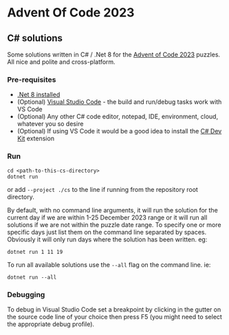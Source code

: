 # Advent Of Code 2023

## C# solutions

Some solutions written in C# / .Net 8 for the [Advent of Code 2023](https://adventofcode.com/2023) puzzles. All nice and polite and cross-platform.

### Pre-requisites

* [.Net 8 installed](https://dotnet.microsoft.com/download/dotnet)
* (Optional) [Visual Studio Code](https://code.visualstudio.com/) - the build and run/debug tasks work with VS Code
* (Optional) Any other C# code editor, notepad, IDE, environment, cloud, whatever you so desire
* (Optional) If using VS Code it would be a good idea to install the [C# Dev Kit](https://marketplace.visualstudio.com/items?itemName=ms-dotnettools.csdevkit) extension

### Run

```
cd <path-to-this-cs-directory>
dotnet run
```

or add `--project ./cs` to the line if running from the repository root directory.


By default, with no command line arguments, it will run the solution for the current day if we are within 1-25 December 2023 range or it will run all solutions if we are not within the puzzle date range. To specify one or more specific days just list them on the command line separated by spaces. Obviously it will only run days where the solution has been written. eg:

```
dotnet run 1 11 19
```

To run all available solutions use the `--all` flag on the command line. ie:

```
dotnet run --all
```

### Debugging

To debug in Visual Studio Code set a breakpoint by clicking in the gutter on the source code line of your choice then press F5 (you might need to select the appropriate debug profile).

